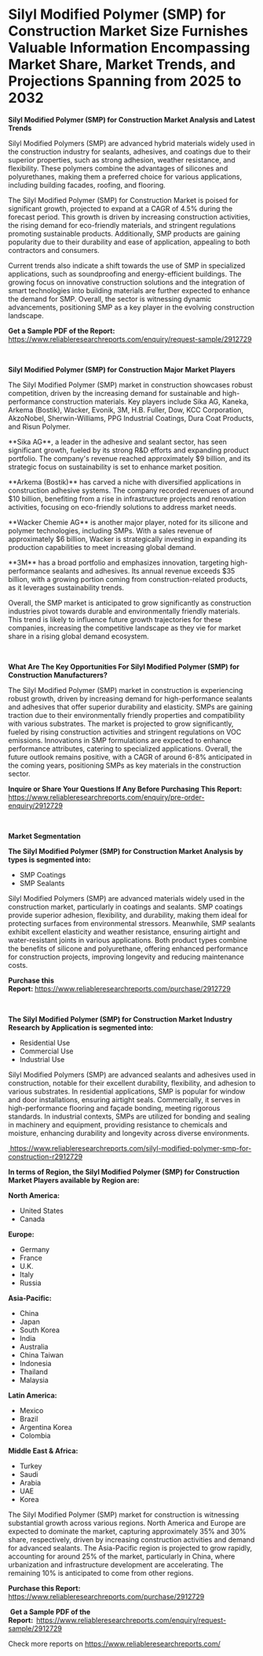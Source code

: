 <p><h1>Silyl Modified Polymer (SMP) for Construction Market Size Furnishes Valuable Information Encompassing Market Share, Market Trends, and Projections Spanning from 2025 to 2032</h1></p><p><strong>Silyl Modified Polymer (SMP) for Construction Market Analysis and Latest Trends</strong></p>
<p><p>Silyl Modified Polymers (SMP) are advanced hybrid materials widely used in the construction industry for sealants, adhesives, and coatings due to their superior properties, such as strong adhesion, weather resistance, and flexibility. These polymers combine the advantages of silicones and polyurethanes, making them a preferred choice for various applications, including building facades, roofing, and flooring.</p><p>The Silyl Modified Polymer (SMP) for Construction Market is poised for significant growth, projected to expand at a CAGR of 4.5% during the forecast period. This growth is driven by increasing construction activities, the rising demand for eco-friendly materials, and stringent regulations promoting sustainable products. Additionally, SMP products are gaining popularity due to their durability and ease of application, appealing to both contractors and consumers.</p><p>Current trends also indicate a shift towards the use of SMP in specialized applications, such as soundproofing and energy-efficient buildings. The growing focus on innovative construction solutions and the integration of smart technologies into building materials are further expected to enhance the demand for SMP. Overall, the sector is witnessing dynamic advancements, positioning SMP as a key player in the evolving construction landscape.</p></p>
<p><strong>Get a Sample PDF of the Report:&nbsp;</strong> <a href="https://www.reliableresearchreports.com/enquiry/request-sample/2912729?utm_campaign=3369&utm_medium=2&utm_source=Github&utm_content=ia&utm_term=12032025&utm_id=silyl-modified-polymer-smp-for-construction">https://www.reliableresearchreports.com/enquiry/request-sample/2912729</a></p>
<p>&nbsp;</p>
<p><strong>Silyl Modified Polymer (SMP) for Construction Major Market Players</strong></p>
<p><p>The Silyl Modified Polymer (SMP) market in construction showcases robust competition, driven by the increasing demand for sustainable and high-performance construction materials. Key players include Sika AG, Kaneka, Arkema (Bostik), Wacker, Evonik, 3M, H.B. Fuller, Dow, KCC Corporation, AkzoNobel, Sherwin-Williams, PPG Industrial Coatings, Dura Coat Products, and Risun Polymer.</p><p>**Sika AG**, a leader in the adhesive and sealant sector, has seen significant growth, fueled by its strong R&D efforts and expanding product portfolio. The company's revenue reached approximately $9 billion, and its strategic focus on sustainability is set to enhance market position.</p><p>**Arkema (Bostik)** has carved a niche with diversified applications in construction adhesive systems. The company recorded revenues of around $10 billion, benefiting from a rise in infrastructure projects and renovation activities, focusing on eco-friendly solutions to address market needs.</p><p>**Wacker Chemie AG** is another major player, noted for its silicone and polymer technologies, including SMPs. With a sales revenue of approximately $6 billion, Wacker is strategically investing in expanding its production capabilities to meet increasing global demand.</p><p>**3M** has a broad portfolio and emphasizes innovation, targeting high-performance sealants and adhesives. Its annual revenue exceeds $35 billion, with a growing portion coming from construction-related products, as it leverages sustainability trends.</p><p>Overall, the SMP market is anticipated to grow significantly as construction industries pivot towards durable and environmentally friendly materials. This trend is likely to influence future growth trajectories for these companies, increasing the competitive landscape as they vie for market share in a rising global demand ecosystem.</p></p>
<p>&nbsp;</p>
<p><strong>What Are The Key Opportunities For Silyl Modified Polymer (SMP) for Construction Manufacturers?</strong></p>
<p><p>The Silyl Modified Polymer (SMP) market in construction is experiencing robust growth, driven by increasing demand for high-performance sealants and adhesives that offer superior durability and elasticity. SMPs are gaining traction due to their environmentally friendly properties and compatibility with various substrates. The market is projected to grow significantly, fueled by rising construction activities and stringent regulations on VOC emissions. Innovations in SMP formulations are expected to enhance performance attributes, catering to specialized applications. Overall, the future outlook remains positive, with a CAGR of around 6-8% anticipated in the coming years, positioning SMPs as key materials in the construction sector.</p></p>
<p><strong>Inquire or Share Your Questions If Any Before Purchasing This Report:</strong> <a href="https://www.reliableresearchreports.com/enquiry/pre-order-enquiry/2912729?utm_campaign=3369&utm_medium=2&utm_source=Github&utm_content=ia&utm_term=12032025&utm_id=silyl-modified-polymer-smp-for-construction">https://www.reliableresearchreports.com/enquiry/pre-order-enquiry/2912729</a></p>
<p>&nbsp;</p>
<p><strong>Market Segmentation</strong></p>
<p><strong>The Silyl Modified Polymer (SMP) for Construction Market Analysis by types is segmented into:</strong></p>
<p><ul><li>SMP Coatings</li><li>SMP Sealants</li></ul></p>
<p><p>Silyl Modified Polymers (SMP) are advanced materials widely used in the construction market, particularly in coatings and sealants. SMP coatings provide superior adhesion, flexibility, and durability, making them ideal for protecting surfaces from environmental stressors. Meanwhile, SMP sealants exhibit excellent elasticity and weather resistance, ensuring airtight and water-resistant joints in various applications. Both product types combine the benefits of silicone and polyurethane, offering enhanced performance for construction projects, improving longevity and reducing maintenance costs.</p></p>
<p><strong>Purchase this Report:&nbsp;</strong><a href="https://www.reliableresearchreports.com/purchase/2912729?utm_campaign=3369&utm_medium=2&utm_source=Github&utm_content=ia&utm_term=12032025&utm_id=silyl-modified-polymer-smp-for-construction">https://www.reliableresearchreports.com/purchase/2912729</a></p>
<p>&nbsp;</p>
<p><strong>The Silyl Modified Polymer (SMP) for Construction Market Industry Research by Application is segmented into:</strong></p>
<p><ul><li>Residential Use</li><li>Commercial Use</li><li>Industrial Use</li></ul></p>
<p><p>Silyl Modified Polymers (SMP) are advanced sealants and adhesives used in construction, notable for their excellent durability, flexibility, and adhesion to various substrates. In residential applications, SMP is popular for window and door installations, ensuring airtight seals. Commercially, it serves in high-performance flooring and façade bonding, meeting rigorous standards. In industrial contexts, SMPs are utilized for bonding and sealing in machinery and equipment, providing resistance to chemicals and moisture, enhancing durability and longevity across diverse environments.</p></p>
<p><a href="https://www.reliableresearchreports.com/silyl-modified-polymer-smp-for-construction-r2912729?utm_campaign=3369&utm_medium=2&utm_source=Github&utm_content=ia&utm_term=12032025&utm_id=silyl-modified-polymer-smp-for-construction">&nbsp;https://www.reliableresearchreports.com/silyl-modified-polymer-smp-for-construction-r2912729</a></p>
<p><strong>In terms of Region, the Silyl Modified Polymer (SMP) for Construction Market Players available by Region are:</strong></p>
<p>
    <p> <strong> North America: </strong>
        <ul>
            <li>United States</li>
            <li>Canada</li>
        </ul>
        </p> 
    <p> <strong> Europe: </strong>
        <ul>
            <li>Germany</li>
            <li>France</li>
            <li>U.K.</li>
            <li>Italy</li>
            <li>Russia</li>
        </ul>
        </p> 
    <p> <strong> Asia-Pacific: </strong>
        <ul>
            <li>China</li>
            <li>Japan</li>
            <li>South Korea</li>
            <li>India</li>
            <li>Australia</li>
            <li>China Taiwan</li>
            <li>Indonesia</li>
            <li>Thailand</li>
            <li>Malaysia</li>
        </ul>
        </p> 
    <p> <strong> Latin America: </strong>
        <ul>
            <li>Mexico</li>
            <li>Brazil</li>
            <li>Argentina Korea</li>
            <li>Colombia</li>
        </ul>
        </p> 
    <p> <strong> Middle East & Africa: </strong>
        <ul>
            <li>Turkey</li>
            <li>Saudi</li>
            <li>Arabia</li>
            <li>UAE</li>
            <li>Korea</li>
        </ul>
    </p>
    </p>
<p><p>The Silyl Modified Polymer (SMP) market for construction is witnessing substantial growth across various regions. North America and Europe are expected to dominate the market, capturing approximately 35% and 30% share, respectively, driven by increasing construction activities and demand for advanced sealants. The Asia-Pacific region is projected to grow rapidly, accounting for around 25% of the market, particularly in China, where urbanization and infrastructure development are accelerating. The remaining 10% is anticipated to come from other regions.</p></p>
<p><strong>Purchase this Report: </strong><a href="https://www.reliableresearchreports.com/purchase/2912729?utm_campaign=3369&utm_medium=2&utm_source=Github&utm_content=ia&utm_term=12032025&utm_id=silyl-modified-polymer-smp-for-construction">https://www.reliableresearchreports.com/purchase/2912729</a></p>
<p>&nbsp;<strong>Get a Sample PDF of the Report:&nbsp;&nbsp;</strong><a href="https://www.reliableresearchreports.com/enquiry/request-sample/2912729?utm_campaign=3369&utm_medium=2&utm_source=Github&utm_content=ia&utm_term=12032025&utm_id=silyl-modified-polymer-smp-for-construction">https://www.reliableresearchreports.com/enquiry/request-sample/2912729</a></p>
<p><strong></strong></p>
<p>Check more reports on <a href="https://www.reliableresearchreports.com/?utm_campaign=3369&utm_medium=2&utm_source=Github&utm_content=ia&utm_term=12032025&utm_id=silyl-modified-polymer-smp-for-construction">https://www.reliableresearchreports.com/</a></p>